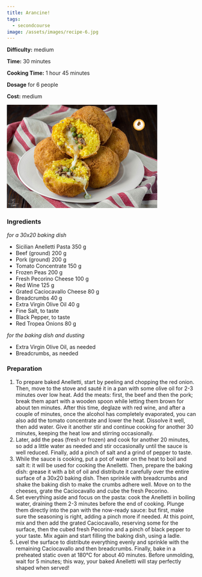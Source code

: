 ```yaml
---
title: Arancine!
tags: 
  - secondcourse
image: /assets/images/recipe-6.jpg
---
```


**Difficulty:** medium

**Time:** 30 minutes

**Cooking Time:** 1 hour 45 minutes

**Dosage** for 6 people

**Cost:** medium

![arancine palermitane](/assets/images/recipe-6.jpg)

### Ingredients

_for a 30x20 baking dish_

*   Sicilian Anelletti Pasta 350 g
*   Beef (ground) 200 g
*   Pork (ground) 200 g
*   Tomato Concentrate 150 g
*   Frozen Peas 200 g
*   Fresh Pecorino Cheese 100 g
*   Red Wine 125 g
*   Grated Caciocavallo Cheese 80 g
*   Breadcrumbs 40 g
*   Extra Virgin Olive Oil 40 g
*   Fine Salt, to taste
*   Black Pepper, to taste
*   Red Tropea Onions 80 g

_for the baking dish and dusting_

*   Extra Virgin Olive Oil, as needed
*   Breadcrumbs, as needed

### Preparation

1.  To prepare baked Anelletti, start by peeling and chopping the red onion. Then, move to the stove and sauté it in a pan with some olive oil for 2-3 minutes over low heat. Add the meats: first, the beef and then the pork; break them apart with a wooden spoon while letting them brown for about ten minutes. After this time, deglaze with red wine, and after a couple of minutes, once the alcohol has completely evaporated, you can also add the tomato concentrate and lower the heat. Dissolve it well, then add water. Give it another stir and continue cooking for another 30 minutes, keeping the heat low and stirring occasionally.
2.  Later, add the peas (fresh or frozen) and cook for another 20 minutes, so add a little water as needed and stir occasionally until the sauce is well reduced. Finally, add a pinch of salt and a grind of pepper to taste.
3.  While the sauce is cooking, put a pot of water on the heat to boil and salt it: it will be used for cooking the Anelletti. Then, prepare the baking dish: grease it with a bit of oil and distribute it carefully over the entire surface of a 30x20 baking dish. Then sprinkle with breadcrumbs and shake the baking dish to make the crumbs adhere well. Move on to the cheeses, grate the Caciocavallo and cube the fresh Pecorino.
4.  Set everything aside and focus on the pasta: cook the Anelletti in boiling water, draining them 2-3 minutes before the end of cooking. Plunge them directly into the pan with the now-ready sauce: but first, make sure the seasoning is right, adding a pinch more if needed. At this point, mix and then add the grated Caciocavallo, reserving some for the surface, then the cubed fresh Pecorino and a pinch of black pepper to your taste. Mix again and start filling the baking dish, using a ladle.
5.  Level the surface to distribute everything evenly and sprinkle with the remaining Caciocavallo and then breadcrumbs. Finally, bake in a preheated static oven at 180°C for about 40 minutes. Before unmolding, wait for 5 minutes; this way, your baked Anelletti will stay perfectly shaped when served!

